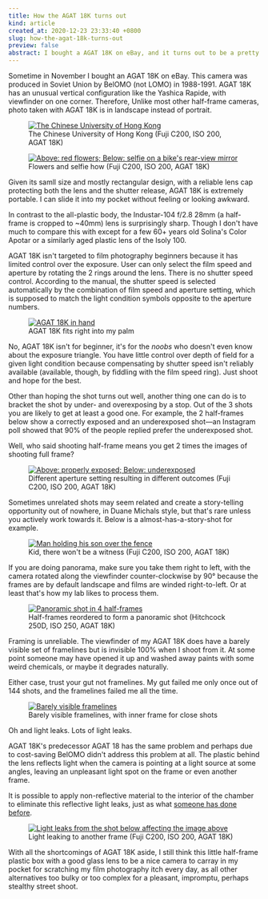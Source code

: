 ```yaml
---
title: How the AGAT 18K turns out
kind: article
created_at: 2020-12-23 23:33:40 +0800
slug: how-the-agat-18k-turns-out
preview: false
abstract: I bought a AGAT 18K on eBay, and it turns out to be a pretty nice camera despite a number of flaws
---
```


Sometime in November I bought an AGAT 18K on eBay. This camera was produced in Soviet Union by BelOMO (not LOMO) in 1988-1991. AGAT 18K has an unusual vertical configuration like the Yashica Rapide, with viewfinder on one corner. Therefore,  Unlike most other half-frame cameras, photo taken with AGAT 18K is in landscape instead of portrait.

<figure>
  <a href="5fe34b185322f48420029.jpg" target="_blank">
    <img src="5fe34b185322f48420029.jpg" style="max-width: 100%; max-height: 750px;" alt="The Chinese University of Hong Kong">
  </a>
<figcaption>The Chinese University of Hong Kong (Fuji C200, ISO 200, AGAT 18K)</figcaption>
</figure>

<figure>
  <a href="5fe34b17d79dc48420015.jpg" target="_blank">
    <img src="5fe34b17d79dc48420015.jpg" style="max-width: 100%; max-height: 750px;" alt="Above: red flowers; Below: selfie on a bike's rear-view mirror">
  </a>
<figcaption>Flowers and selfie how (Fuji C200, ISO 200, AGAT 18K)</figcaption>
</figure>

Given its samll size and mostly rectangular design, with a reliable lens cap protecting both the lens and the shutter release, AGAT 18K is extremely portable. I can slide it into my pocket without feeling or looking awkward.

In contrast to the all-plastic body, the Industar-104 f/2.8 28mm (a half-frame is cropped to ~40mm) lens is surprisingly sharp. Though I don't have much to compare this with except for a few 60+ years old Solina's Color Apotar or a similarly aged plastic lens of the Isoly 100.

AGAT 18K isn't targeted to film photography beginners because it has limited control over the exposure. User can only select the film speed and aperture by rotating the 2 rings around the lens. There is no shutter speed control. According to the manual, the shutter speed is selected automatically by the combination of film speed and aperture setting, which is supposed to match the light condition symbols opposite to the aperture numbers.

<figure>
  <a href="5fdc6b0d1170eagat-18k.jpg" target="_blank">
    <img src="5fdc6b0d1170eagat-18k.jpg" style="max-width: 100%; max-height: 500px;" alt="AGAT 18K in hand">
  </a>
<figcaption>AGAT 18K fits right into my palm</figcaption>
</figure>

No, AGAT 18K isn't for beginner, it's for the *noobs* who doesn't even know about the exposure triangle. You have little control over depth of field for a given light condition because compensating by shutter speed isn't reliably available (available, though, by fiddling with the film speed ring). Just shoot and hope for the best.

Other than hoping the shot turns out well, another thing one can do is to bracket the shot by under- and overexposing by a stop. Out of the 3 shots you are likely to get at least a good one. For example, the 2 half-frames below show a correctly exposed and an underexposed shot&mdash;an Instagram poll showed that 90% of the people replied prefer the underexposed shot.

Well, who said shooting half-frame means you get 2 times the images of shooting full frame?

<figure>
  <a href="5fe34fd9be33548420032.jpg" target="_blank">
    <img src="5fe34fd9be33548420032.jpg" style="max-width: 100%; max-height: 750px;" alt="Above: properly exposed; Below: underexposed">
  </a>
<figcaption>Different aperture setting resulting in different outcomes (Fuji C200, ISO 200, AGAT 18K)</figcaption>
</figure>

Sometimes unrelated shots may seem related and create a story-telling opportunity out of nowhere, in Duane Michals style, but that's rare unless you actively work towards it. Below is a almost-has-a-story-shot for example.

<figure>
  <a href="5fe35f0b01f5548420017.jpg" target="_blank">
    <img src="5fe35f0b01f5548420017.jpg" style="max-width: 100%; max-height: 750px;" alt="Man holding his son over the fence">
  </a>
<figcaption>Kid, there won't be a witness (Fuji C200, ISO 200, AGAT 18K)</figcaption>
</figure>

If you are doing panorama, make sure you take them right to left, with the camera rotated along the viewfinder counter-clockwise by 90&deg; because the frames are by default landscape and films are winded right-to-left. Or at least that's how my lab likes to process them.

<figure>
  <a href="5fe35ccfa82b905940018_pano.jpg" target="_blank">
    <img src="5fe35ccfa82b905940018_pano.jpg" style="max-width: 100%; max-height: 750px;" alt="Panoramic shot in 4 half-frames">
  </a>
<figcaption>Half-frames reordered to form a panoramic shot (Hitchcock 250D, ISO 250, AGAT 18K)</figcaption>
</figure>

Framing is unreliable. The viewfinder of my AGAT 18K does have a barely visible set of framelines but is invisible 100% when I shoot from it. At some point someone may have opened it up and washed away paints with some weird chemicals, or maybe it degrades naturally.

Either case, trust your gut not framelines. My gut failed me only once out of 144 shots, and the framelines failed me all the time.

<figure>
  <a href="5fe3603bed08aframeline.jpg" target="_blank">
    <img src="5fe3603bed08aframeline.jpg" style="max-width: 100%; max-height: 750px;" alt="Barely visible framelines">
  </a>
<figcaption>Barely visible framelines, with inner frame for close shots</figcaption>
</figure>

Oh and light leaks. Lots of light leaks.

AGAT 18K's predecessor AGAT 18 has the same problem and perhaps due to cost-saving BelOMO didn't address this problem at all. The plastic behind the lens reflects light when the camera is pointing at a light source at some angles, leaving an unpleasant light spot on the frame or even another frame.

It is possible to apply non-reflective material to the interior of the chamber to eliminate this reflective light leaks, just as what [someone has done before](https://blog.xuite.net/liquormania/wretch/130594167-AGAT+18k+%E5%85%A7%E9%83%A8%E5%8F%8D%E5%B0%84%E9%98%B2%E6%AD%A2%E8%99%95%E7%90%86).

<figure>
  <a href="5fe352caae09448420008.jpg" target="_blank">
    <img src="5fe352caae09448420008.jpg" style="max-width: 100%; max-height: 750px;" alt="Light leaks from the shot below affecting the image above">
  </a>
<figcaption>Light leaking to another frame (Fuji C200, ISO 200, AGAT 18K)</figcaption>
</figure>

With all the shortcomings of AGAT 18K aside, I still think this little half-frame plastic box with a good glass lens to be a nice camera to carray in my pocket for scratching my film photography itch every day, as all other alternatives too bulky or too complex for a pleasant, impromptu, perhaps stealthy street shoot.
